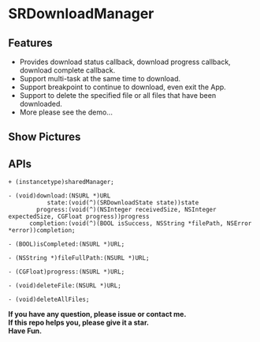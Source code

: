 # SRDownloadManager

## Features

* Provides download status callback, download progress callback, download complete callback.
* Support multi-task at the same time to download.
* Support breakpoint to continue to download, even exit the App.
* Support to delete the specified file or all files that have been downloaded.
* More please see the demo...

## Show Pictures

## APIs

````objc
+ (instancetype)sharedManager;

- (void)download:(NSURL *)URL
           state:(void(^)(SRDownloadState state))state
        progress:(void(^)(NSInteger receivedSize, NSInteger expectedSize, CGFloat progress))progress
      completion:(void(^)(BOOL isSuccess, NSString *filePath, NSError *error))completion;

- (BOOL)isCompleted:(NSURL *)URL;

- (NSString *)fileFullPath:(NSURL *)URL;

- (CGFloat)progress:(NSURL *)URL;

- (void)deleteFile:(NSURL *)URL;

- (void)deleteAllFiles;
````

**If you have any question, please issue or contact me.**   
**If this repo helps you, please give it a star.**  
**Have Fun.**